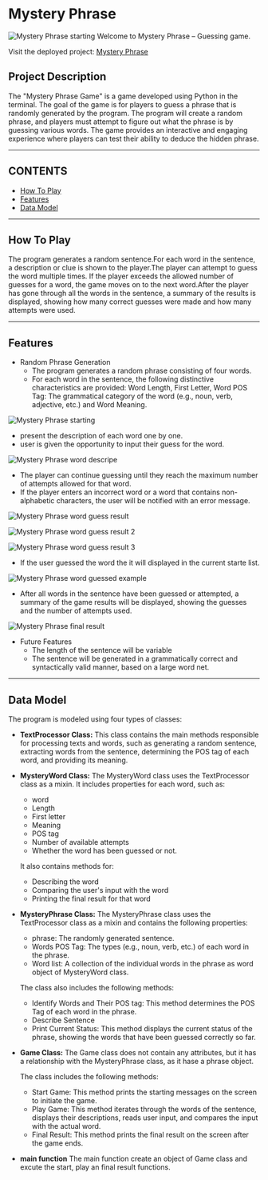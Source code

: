 # Mystery Phrase
![Mystery Phrase starting](images/start-game.webp)
Welcome to Mystery Phrase – Guessing game.

Visit the deployed project: [Mystery Phrase](https://mystery-phrase-8fa31f8979aa.herokuapp.com/)

## Project Description
The "Mystery Phrase Game" is a game developed using Python in the terminal. The goal of the game is for players to guess a phrase that is randomly generated by the program. The program will create a random phrase, and players must attempt to figure out what the phrase is by guessing various words. The game provides an interactive and engaging experience where players can test their ability to deduce the hidden phrase.

- - -

## CONTENTS

* [How To Play](#how-to-play)
* [Features](#features)
* [Data Model](#data-model)

- - -

## How To Play

The program generates a random sentence.For each word in the sentence, a description or clue is shown to the player.The player can attempt to guess the word multiple times. If the player exceeds the allowed number of guesses for a word, the game moves on to the next word.After the player has gone through all the words in the sentence, a summary of the results is displayed, showing how many correct guesses were made and how many attempts were used.


- - - 

## Features

- Random Phrase Generation
  - The program generates a random phrase consisting of four words.
  - For each word in the sentence, the following distinctive characteristics are provided: Word Length, First Letter, Word POS Tag: The grammatical category of the word (e.g., noun, verb, adjective, etc.) and Word Meaning.

![Mystery Phrase starting](images/start-game.webp)

- present the description of each word one by one. 
- user is given the opportunity to input their guess for the word.

![Mystery Phrase word descripe](images/input-word.webp)

- The player can continue guessing until they reach the maximum number of attempts allowed for that word.
- If the player enters an incorrect word or a word that contains non-alphabetic characters, the user will be notified with an error message.

![Mystery Phrase word guess result](images/guess-word.webp)

![Mystery Phrase word guess result 2](images/guess-word2.webp)

![Mystery Phrase word guess result 3](images/guess-word3.webp)

- If the user guessed the word the it will displayed in the current starte list.

![Mystery Phrase word guessed example](images/word-gessed.webp)


- After all words in the sentence have been guessed or attempted, a summary of the game results will be displayed, showing the guesses and the number of attempts used.

![Mystery Phrase final result](images/final-result.webp)

- Future Features 
  - The length of the sentence will be variable
  - The sentence will be generated in a grammatically correct and syntactically valid manner, based on a large word net.

- - -

## Data Model

The program is modeled using four types of classes:

- **TextProcessor Class:**
This class contains the main methods responsible for processing texts and words, such as generating a random sentence, extracting words from the sentence, determining the POS tag of each word, and providing its meaning.

- **MysteryWord Class:**
The MysteryWord class uses the TextProcessor class as a mixin. It includes properties for each word, such as:
  - word
  - Length
  - First letter
  - Meaning
  - POS tag
  - Number of available attempts
  - Whether the word has been guessed or not.

  It also contains methods for:
   - Describing the word
   - Comparing the user's input with the word
   - Printing the final result for that word

- **MysteryPhrase Class:**
The MysteryPhrase class uses the TextProcessor class as a mixin and contains the following properties:
    - phrase: The randomly generated sentence.
    - Words POS Tag: The types (e.g., noun, verb, etc.) of each word in the phrase.
    - Word list: A collection of the individual words in the phrase as word object of MysteryWord class.

  The class also includes the following methods:
    - Identify Words and Their POS tag: This method determines the POS Tag of each word in the phrase.
    - Describe Sentence
    - Print Current Status: This method displays the current status of the phrase, showing the words that have been guessed correctly so far.

- **Game Class:**
The Game class does not contain any attributes, but it has a relationship with the MysteryPhrase class, as it hase a phrase object.

  The class includes the following methods:
    - Start Game: This method prints the starting messages on the screen to initiate the game.
    - Play Game: This method iterates through the words of the sentence, displays their descriptions, reads user input, and compares the input with the actual word.
    - Final Result: This method prints the final result on the screen after the game ends.

- **main function**
The main function create an object of Game class and excute the start, play an final result functions.






